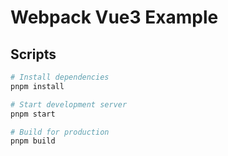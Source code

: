 # Webpack Vue3 Example

## Scripts

```bash
# Install dependencies
pnpm install

# Start development server
pnpm start

# Build for production
pnpm build
``` 